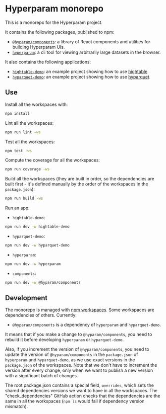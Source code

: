 # Hyperparam monorepo

This is a monorepo for the Hyperparam project.

It contains the following packages, published to npm:

- [`@hyparam/components`](./packages/components): a library of React components and utilities for building Hyperparam UIs.
- [`hyperparam`](./packages/cli): a cli tool for viewing arbitrarily large datasets in the browser.

It also contains the following applications:

- [`hightable-demo`](./apps/hightable-demo): an example project showing how to use [hightable](https://github.com/hyparam/hightable).
- [`hyparquet-demo`](./apps/hyparquet-demo): an example project showing how to use [hyparquet](https://github.com/hyparam/hyparquet).

## Use

Install all the workspaces with:

```bash
npm install
```

Lint all the workspaces:

```bash
npm run lint -ws
```

Test all the workspaces:

```bash
npm test -ws
```

Compute the coverage for all the workspaces:

```bash
npm run coverage -ws
```

Build all the workspaces (they are built in order, so the dependencies are built first - it's defined manually by the order of the workspaces in the `package.json`):

```bash
npm run build -ws
```

Run an app:

- `hightable-demo`:

```bash
npm run dev -w hightable-demo
```

- `hyparquet-demo`:

```bash
npm run dev -w hyparquet-demo
```

- `hyperparam`:

```bash
npm run dev -w hyperparam
```

- `components`:

```bash
npm run dev -w @hyparam/components
```

## Development

The monorepo is managed with [npm workspaces](https://docs.npmjs.com/cli/v10/using-npm/workspaces). Some workspaces are dependencies of others. Currently:

- `@hyparam/components` is a dependency of `hyperparam` and `hyparquet-demo`.

It means that if you make a change to `@hyparam/components`, you need to rebuild it before developing `hyperparam` or `hyparquet-demo`.

Also, if you increment the version of `@hyparam/components`, you need to update the version of `@hyparam/components` in the `package.json` of `hyperparam` and `hyparquet-demo`, as we use exact versions in the `package.json` of the workspaces. Note that we don't have to increment the version after every change, only when we want to publish a new version with a significant batch of changes.

The root package.json contains a special field, `overrides`, which sets the shared dependencies versions we want to have in all the workspaces. The "check_dependencies" GitHub action checks that the dependencies are the same in all the workspaces (`npm ls` would fail if dependency version mismatch).
